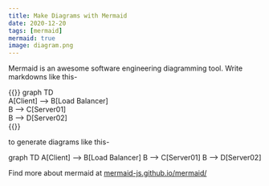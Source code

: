 ```yaml
---
title: Make Diagrams with Mermaid
date: 2020-12-20
tags: [mermaid]
mermaid: true
image: diagram.png
---
```


Mermaid is an awesome software engineering diagramming tool. Write markdowns like this-

{{<highlight markdown>}}
graph TD  
A[Client] --> B[Load Balancer]  
B --> C[Server01]  
B --> D[Server02]  
{{</highlight>}}

to generate diagrams like this-

<div class="mermaid">
    graph TD
    A[Client] --> B[Load Balancer]
    B --> C[Server01]
    B --> D[Server02]
</div>

Find more about mermaid at [mermaid-js.github.io/mermaid/](https://mermaid-js.github.io/mermaid/#/)